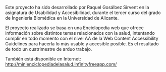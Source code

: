 Este proyecto ha sido desarrollado por Raquel Gosálbez Sirvent en la asignatura de Usabilidad y Accesibilidad, durante el tercer curso del grado de Ingeniería Biomédica en la Universidad de Alicante.

El proyecto realizado se basa en una Enciclopedia web que ofrece información sobre distintos temas relacionados con la salud, intentando cumplir en todo momento con el nivel AA de la Web Content Accessibility Guidelines para hacerla lo más usable y accesible posible. Es el resultado de todo un cuatrimestre de arduo trabajo.

También está disponible en Internet: http://minienciclopediadelasalud.infinityfreeapp.com/
